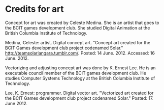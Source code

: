 # Credits for art

Concept for art was created by Celeste Medina. She is an artist that goes to the BCIT games development club. She studied Digital Animation at the British Columbia Institute of Technology.

Medina, Celeste: artist. Digital concept art. "Concept art created for the BCIT Games development club project codenamed Solar." <http://teamsolarlangara.tumblr.com/>. Posted: 14 June. 2012. Accessed: 16 June. 2012.

Vectorizing and adjusting concept art was done by K. Ernest Lee. He is an executable council member of the BCIT games development club. He studies Computer Systems Technology at the British Columbia Institute of Technology.

Lee, K. Ernest: programmer. Digital vector art. "Vectorized art created for the BCIT Games development club project codenamed Solar." Posted: 17. June 2012.